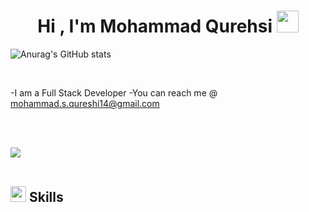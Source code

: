 <h1 align="center"><b>Hi , I'm Mohammad Qurehsi </b><img src="https://media.giphy.com/media/hvRJCLFzcasrR4ia7z/giphy.gif" width="35"></h1>

![Anurag's GitHub stats](https://github-readme-stats.vercel.app/api?username=ms-q-14&count_private=true&theme=chartreuse-dark&show_icons=true)

<br>

-I am a Full Stack Developer
-You can reach me @ mohammad.s.qureshi14@gmail.com

<br><br>

<img src="https://user-images.githubusercontent.com/73097560/115834477-dbab4500-a447-11eb-908a-139a6edaec5c.gif"><br><br>

## <img src="https://media2.giphy.com/media/QssGEmpkyEOhBCb7e1/giphy.gif?cid=ecf05e47a0n3gi1bfqntqmob8g9aid1oyj2wr3ds3mg700bl&rid=giphy.gif" width ="25"><b> Skills</b>
<br>
